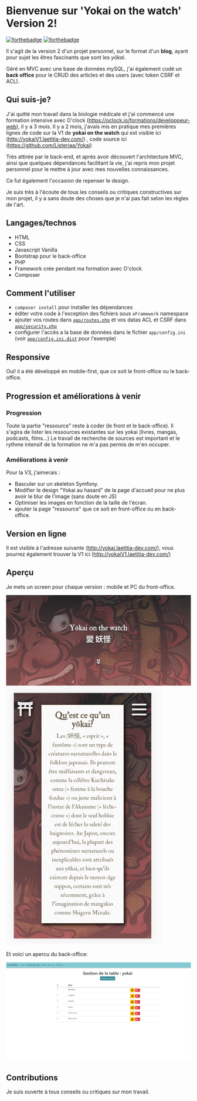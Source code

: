 # Bienvenue sur 'Yokai on the watch' Version 2!

[![forthebadge](http://forthebadge.com/images/badges/built-with-love.svg)](http://forthebadge.com)  [![forthebadge](http://forthebadge.com/images/badges/powered-by-electricity.svg)](http://forthebadge.com)

Il s'agit de la version 2 d'un projet personnel, sur le format d'un **blog**, ayant pour sujet les êtres fascinants que sont les *yōkai*.

Géré en MVC avec une base de données mySQL, j'ai également codé un **back office** pour le CRUD des articles et des users (avec token CSRF et ACL).


## Qui suis-je?

J'ai quitté mon travail dans la biologie médicale et j'ai commencé une formation intensive avec O'clock (https://oclock.io/formations/developpeur-web), il y a 3 mois.
Il y a 2 mois, j'avais mis en pratique mes premières lignes de code sur la V1 de **yokai on the watch** qui est visible ici (http://yokaiV1.laetitia-dev.com/) , code source ici (https://github.com/Listeriaa/Yokai)

Très attirée par le back-end, et après avoir découvert l'architecture MVC, ainsi que quelques dépendances facilitant la vie, j'ai repris mon projet personnel pour le mettre à jour avec mes nouvelles connaissances.

Ce fut également l'occasion de repenser le design.

Je suis très à l'écoute de tous les conseils ou critiques constructives sur mon projet, il y a sans doute des choses que je n'ai pas fait selon les règles de l'art.

## Langages/technos

* HTML
* CSS
* Javascript Vanilla
* Bootstrap pour le back-office
* PHP
* Framework crée pendant ma formation avec O'clock
* Composer

## Comment l'utiliser

- `composer install` pour installer les dépendances
- éditer votre code à l'exception des fichiers sous `oFramework` namespace
- ajouter vos routes dans  [`app/routes.php`](app/routes.php) et vos datas ACL et CSRF dans [`app/security.php`](app/security.php)
- configurer l'accès a la base de données dans le fichier `app/config.ini` (voir [`app/config.ini.dist`](app/config.ini.dist) pour l'exemple)

## Responsive

Oui! il a été développé en mobile-first, que ce soit le front-office ou le back-office.

## Progression et améliorations à venir
### Progression
Toute la partie "ressource" reste à coder (le front et le back-office). Il s'agira de lister les ressources existantes sur les yokai (livres, mangas, podcasts, films...) Le travail de recherche de sources est important et le rythme intensif de la formation ne m'a pas permis de m'en occuper.

### Améliorations à venir
Pour la V3, j'aimerais :
- Basculer sur un skeleton Symfony.
- Modifier le design "Yokai au hasard" de la page d'accueil pour ne plus avoir le blur de l'image (sans doute en JS)
- Optimiser les images en fonction de la taille de l'écran.
- ajouter la page "ressource" que ce soit en front-office ou en back-office.

## Version en ligne

Il est visible à l'adresse suivante (http://yokai.laetitia-dev.com/), vous pourrez également trouver la V1 ici (http://yokaiV1.laetitia-dev.com/)


## Aperçu

Je mets un screen pour chaque version : mobile et PC du front-office.

![capture écran pc version](public/assets/images/yokaiV2-desktop.png)                     ![capture écran mobile version](public/assets/images/yokaiV2-mobile.png)  

Et voici un apercu du back-office:

![capture écran pc back-office](public/assets/images/backoffice-yokaiV2.png) 

## Contributions

Je suis ouverte à tous conseils ou critiques sur mon travail.
